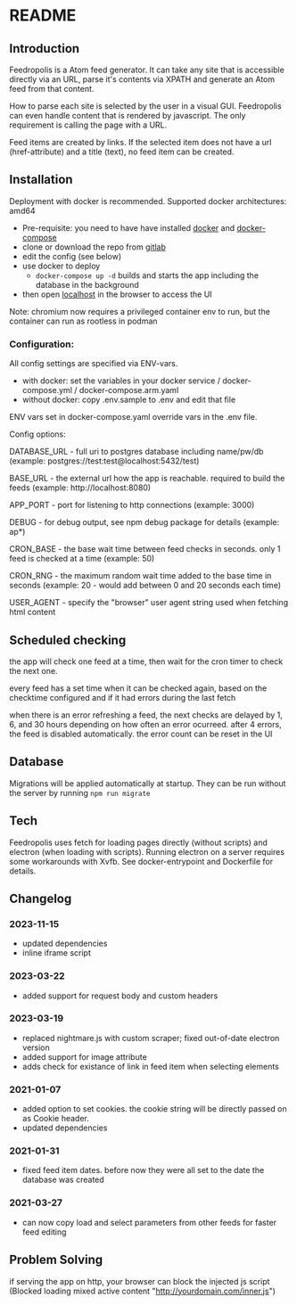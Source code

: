 # README #

## Introduction ##

Feedropolis is a Atom feed generator. It can take any site that is accessible directly via an URL, parse it's contents via XPATH and generate an Atom feed from that content.

How to parse each site is selected by the user in a visual GUI. Feedropolis can even handle content that is rendered by javascript. The only requirement is calling the page with a URL.

Feed items are created by links. If the selected item does not have a url (href-attribute) and a title (text), no feed item can be created.

## Installation ##

Deployment with docker is recommended. Supported docker architectures: amd64

- Pre-requisite: you need to have have installed [docker](https://docs.docker.com/engine/install/debian/#install-using-the-convenience-script) and [docker-compose](https://docs.docker.com/compose/install/)
- clone or download the repo from [gitlab](https://gitlab.com/stormking/feedropolis/)
- edit the config (see below)
- use docker to deploy
  - `docker-compose up -d` builds and starts the app including the database in the background
- then open [localhost](http://localhost/) in the browser to access the UI

Note: chromium now requires a privileged container env to run, but the container can run as rootless in podman

### Configuration:

All config settings are specified via ENV-vars.

- with docker: set the variables in your docker service / docker-compose.yml / docker-compose.arm.yaml
- without docker: copy .env.sample to .env and edit that file

ENV vars set in docker-compose.yaml override vars in the .env file.

Config options:

DATABASE_URL - full uri to postgres database including name/pw/db
(example: postgres://test:test@localhost:5432/test)

BASE_URL - the external url how the app is reachable. required to build the feeds
(example: http://localhost:8080)

APP_PORT - port for listening to http connections
(example: 3000)

DEBUG - for debug output, see npm debug package for details
(example: ap*)

CRON_BASE - the base wait time between feed checks in seconds. only 1 feed is checked at a  time
(example: 50)

CRON_RNG - the maximum random wait time added to the base time in seconds
(example: 20 - would add between 0 and 20 seconds each time)

USER_AGENT - specify the "browser" user agent string used when fetching html content

## Scheduled checking

the app will check one feed at a time, then wait for the cron timer to check the next one.

every feed has a set time when it can be checked again, based on the checktime configured and if it had errors during the last fetch

when there is an error refreshing a feed, the next checks are delayed by 1, 6, and 30 hours depending on how often an error ocurreed. after 4 errors, the feed is disabled automatically. the error count can be reset in the UI

## Database

Migrations will be applied automatically at startup. They can be run without the server by running `npm run migrate`

## Tech

Feedropolis uses fetch for loading pages directly (without scripts) and electron (when loading with scripts).
Running electron on a server requires some workarounds with Xvfb. See docker-entrypoint and Dockerfile for details.

## Changelog

### 2023-11-15

- updated dependencies
- inline iframe script

### 2023-03-22

- added support for request body and custom headers

### 2023-03-19

- replaced nightmare.js with custom scraper; fixed out-of-date electron version
- added support for image attribute
- adds check for existance of link in feed item when selecting elements

### 2021-01-07

- added option to set cookies. the cookie string will be directly passed on as Cookie header.
- updated dependencies

### 2021-01-31

- fixed feed item dates. before now they were all set to the date the database was created

### 2021-03-27

- can now copy load and select parameters from other feeds for faster feed editing

## Problem Solving

if serving the app on http, your browser can block the injected js script (Blocked loading mixed active content "http://yourdomain.com/inner.js")
